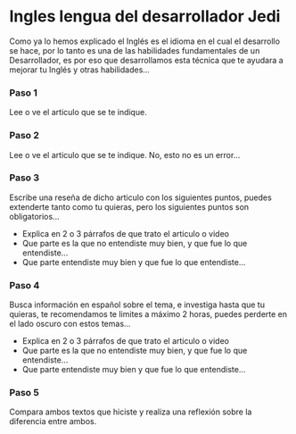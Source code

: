 # Ingles lengua del desarrollador Jedi

Como ya lo hemos explicado el Inglés es el idioma en el cual el desarrollo se hace, por lo tanto es una de las habilidades fundamentales de un Desarrollador, es por eso que desarrollamos esta técnica que te ayudara a mejorar tu Inglés y otras habilidades...

### Paso 1

Lee o ve el articulo que se te indique.

### Paso 2

Lee o ve el articulo que se te indique. No, esto no es un error...

### Paso 3

Escribe una reseña de dicho articulo con los siguientes puntos, puedes extenderte tanto como tu quieras, pero los siguientes puntos son obligatorios...

- Explica en 2 o 3 párrafos de que trato el articulo o video
- Que parte es la que no entendiste muy bien, y que fue lo que entendiste...
- Que parte entendiste muy bien y que fue lo que entendiste...

### Paso 4

Busca información en español sobre el tema, e investiga hasta que tu quieras, te recomendamos te limites a máximo 2 horas, puedes perderte en el lado oscuro con estos temas...

- Explica en 2 o 3 párrafos de que trato el articulo o video
- Que parte es la que no entendiste muy bien, y que fue lo que entendiste...
- Que parte entendiste muy bien y que fue lo que entendiste...

### Paso 5

Compara ambos textos que hiciste y realiza una reflexión sobre la diferencia entre ambos.
